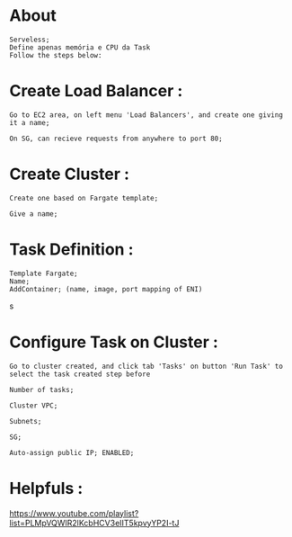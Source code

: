 # About

    Serveless;
    Define apenas memória e CPU da Task
    Follow the steps below:

# Create Load Balancer :

    Go to EC2 area, on left menu 'Load Balancers', and create one giving it a name; 

    On SG, can recieve requests from anywhere to port 80;

# Create Cluster :
    
    Create one based on Fargate template;

    Give a name;

# Task Definition :
    
    Template Fargate;
    Name;
    AddContainer; (name, image, port mapping of ENI)
s
# Configure Task  on Cluster :

    Go to cluster created, and click tab 'Tasks' on button 'Run Task' to select the task created step before

    Number of tasks;

    Cluster VPC;

    Subnets;

    SG;

    Auto-assign public IP; ENABLED;


# Helpfuls : 

https://www.youtube.com/playlist?list=PLMpVQWIR2lKcbHCV3eIIT5kpvyYP2I-tJ